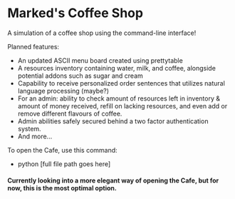 # Marked's Coffee Shop
 
A simulation of a coffee shop using the command-line interface!

Planned features:
  + An updated ASCII menu board created using prettytable
  + A resources inventory containing water, milk, and coffee, alongside potential addons such as sugar and cream
  + Capability to receive personalized order sentences that utilizes natural language processing (maybe?)
  + For an admin: ability to check amount of resources left in inventory & amount of money received, refill on lacking resources, and even add or remove different flavours of coffee.
  + Admin abilities safely secured behind a two factor authentication system.
  + And more...

To open the Cafe, use this command:
   + python [full file path goes here]

#### Currently looking into a more elegant way of opening the Cafe, but for now, this is the most optimal option.
